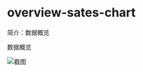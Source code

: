 # overview-sates-chart

简介：数据概览

数据概览

![截图](https://unpkg.com/@icedesign/overview-sates-chart-block/screenshot.png)
